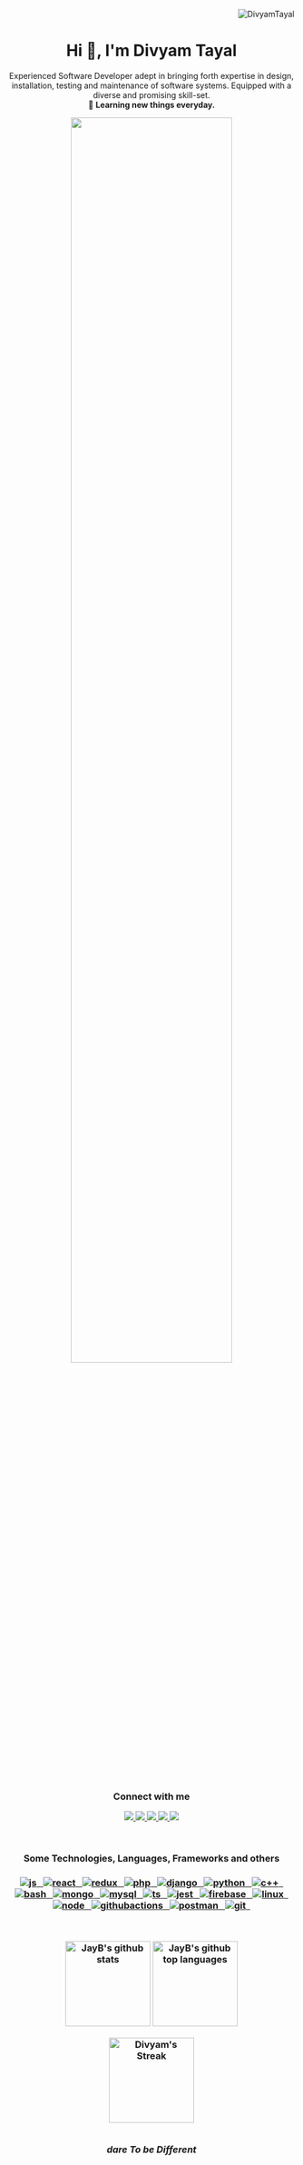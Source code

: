 <p align="right"> <img src="https://komarev.com/ghpvc/?username=daretobedifferent18" alt="DivyamTayal" /> </p>
<h1 align="center">Hi 👋, I'm Divyam Tayal</h1>
<!-- <h3 align="center">A passionate frontend developer from India</h3> -->
<p align="center">
Experienced Software Developer adept in bringing forth expertise in design, installation, testing and maintenance of software systems. Equipped with a diverse and promising skill-set. <br>🚩 <b>Learning new things everyday.</b>
</p>
<p align="center">
  <img src="https://c.tenor.com/NOYF3f82b_gAAAAC/programmer.gif" width="75%"/>
<br>

<h3 align="center">Connect with me</h3>

<p align="center">
   <a href="https://instagram.com/daretobedifferent18">
		<img src="https://img.shields.io/badge/Linkedin-2088FF?&style=for-the-badge&logo=linkedin&logoColor=white" />
	</a>
	<a href="https://gist.github.com/daretobedifferent18">
		<img src="https://img.shields.io/badge/-Gists-000?style=for-the-badge&logo=Github&logoColor=white" />
	</a>
	<a href="mailto:daretobedifferent10920@gmail.com">
		<img src="https://img.shields.io/badge/Gmail-FE7A16?&style=for-the-badge&logo=gmail&logoColor=white" />
	</a>
	<a href="https://instagram.com/daretobedifferent18">
		<img src="https://img.shields.io/badge/instagram-e60058?&style=for-the-badge&logo=instagram&logoColor=white" />
	</a>
  	<a href="https://twitter.com/daretpbedifferent18">
		<img src="https://img.shields.io/badge/Twitter-00cbe6?style=for-the-badge&logo=twitter&logoColor=white" />
	</a>
</p>
<br>
<h3 align="center">Some Technologies, Languages, Frameworks and others<h3/>
  
<p align="center">
	<a href="https://www.javascript.com/">
	   <img src="https://img.shields.io/badge/JavaScript-F7DF1E?style=for-the-badge&logo=javascript&logoColor=black" alt="js" />&nbsp;&nbsp;
	</a>
	<a href="https://reactjs.org/">
	   <img src="https://img.shields.io/badge/React-a5f2f1?style=for-the-badge&logo=react&logoColor=black" alt="react" />&nbsp;&nbsp;
	</a>
	<a href="https://redux.js.org/">
	   <img src="https://img.shields.io/badge/Redux-0b0957?style=for-the-badge&logo=redux&logoColor=white" alt="redux" />&nbsp;&nbsp;
	</a>
	<a href="https://www.php.net/">
	   <img src="https://img.shields.io/badge/PHP-5d59cf?style=for-the-badge&logo=php&logoColor=white" alt="php" />&nbsp;&nbsp;
	</a>
	<a href="https://www.djangoproject.com/">
	   <img src="https://img.shields.io/badge/django-067a29?&style=for-the-badge&logo=django&logoColor=white" alt="django" />&nbsp;&nbsp;
	</a>
	<a href="https://www.python.org/">
	   <img src="https://img.shields.io/badge/Python-008094?&style=for-the-badge&logo=python&logoColor=white" alt="python" />&nbsp;&nbsp;
	</a>
	<a href="https://en.wikipedia.org/wiki/C%2B%2B">
	   <img src="https://img.shields.io/badge/C++-a31d8f?&style=for-the-badge&logo=cplusplus&logoColor=white" alt="c++" />&nbsp;&nbsp;
	</a>
	<a href="https://www.shellscript.sh/">
	   <img src="https://img.shields.io/badge/shell_script%20-%23121011.svg?&style=for-the-badge&logo=gnu-bash&logoColor=white" alt="bash" />&nbsp;&nbsp;
	</a>
	<a href="https://www.mongodb.com/">
	   <img src="https://img.shields.io/badge/MongoDB-%234ea94b.svg?&style=for-the-badge&logo=mongodb&logoColor=white" alt="mongo" />&nbsp;&nbsp;
	</a>
	<a href="https://www.mysql.com/">
	   <img src="https://img.shields.io/badge/MySQL-00000F?style=for-the-badge&logo=mysql&logoColor=white" alt="mysql" />&nbsp;&nbsp;
	</a>
	<a href="https://www.typescriptlang.org/">
	   <img src="https://img.shields.io/badge/Typescript-00000F?style=for-the-badge&logo=typescript&logoColor=white" alt="ts" />&nbsp;&nbsp;
	</a>
	<a href="https://jestjs.io/">
	   <img src="https://img.shields.io/badge/Jest-ff8800?style=for-the-badge&logo=jest&logoColor=white" alt="jest" />&nbsp;&nbsp;
	</a>
	<a href="https://firebase.google.com/">
	   <img src="https://img.shields.io/badge/Firebase-ffca28?style=for-the-badge&logo=firebase&logoColor=black" alt="firebase" />&nbsp;&nbsp;
	</a>
	<a href="https://www.linux.org/">
	   <img src="https://img.shields.io/badge/Linux-FCC624?style=for-the-badge&logo=linux&logoColor=black" alt="linux" />&nbsp;&nbsp;
	</a>
	<a href="https://nodejs.org/">
	   <img src="https://img.shields.io/badge/Nodejs-197006?&style=for-the-badge&logo=node.js&logoColor=white" alt="node" />&nbsp;&nbsp;
	</a>
	<a href="https://github.com/features/actions">
	   <img src="https://img.shields.io/badge/github_actions-2088FF?style=for-the-badge&logo=github-actions&logoColor=white" alt="githubactions"/>&nbsp;&nbsp;
	</a>
	<a href="https://www.postman.com/">
	   <img src="https://img.shields.io/badge/postman-FF6C37?style=for-the-badge&logo=postman&logoColor=white" alt="postman" />&nbsp;&nbsp;
	</a>
	<a href="https://git-scm.com/">
	   <img src="https://img.shields.io/badge/git-F05032?style=for-the-badge&logo=git&logoColor=white" alt="git" />&nbsp;&nbsp;
	</a>
</p>

  <br>
<p align="center">
  <img height="150em" src="https://github-readme-stats.vercel.app/api?username=daretobedifferent18&show_icons=true&theme=merko&count_private=true" alt="JayB's github stats" />
  <img height="150em" src="https://github-readme-stats.vercel.app/api/top-langs/?username=daretobedifferent18&theme=merko&layout=compact" alt="JayB's github top languages" />
</p>
<p align="center">
    <img  height="150em" alt="Divyam's Streak" src="https://github-readme-streak-stats.herokuapp.com/?user=daretobedifferent18&theme=merko"/>
  <br>
  <br>
<!--   <p align="center"> If you can dream it, you can do it🔥 </p> -->
  <p align="center"><i><b>dare To be Different<b><i> </p>
</p>


